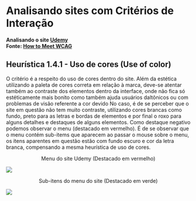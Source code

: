 # Analisando sites com Critérios de Interação
#### Analisando o site <a href="https://udemy.com">Udemy</a> <br> Fonte: <a href="https://www.w3.org/WAI/WCAG21/quickref/">How to Meet WCAG</a>

## Heurística 1.4.1 - Uso de cores (Use of color)
O critério é a respeito do uso de cores dentro do site. Além da estética utilizando a paleta de cores correta em relação à marca, deve-se atentar também ao contraste dos elementos dentro da interface, onde não fica só estéticamente mais bonito como também ajuda usuários daltônicos ou com problemas de visão referente a cor devido 
No caso, é de se perceber que o site em questão não tem muito contraste, utilizando cores brancas como fundo, preto para as letras e bordas de elementos e por final o roxo para alguns detalhes e destaques de alguns elementos. Como destaque negativo podemos observar o menu (destacado em vermelho). É de se observar que o menu contém sub-items que aparecem ao passar o mouse sobre o menu, os itens aparentes em questão estão com fundo escuro e cor da letra branca, compensando a mesma heurística de uso de cores.

<p align="center">Menu do site Udemy (Destacado em vermelho)</p>
<img src="https://user-images.githubusercontent.com/90328897/186432531-75ddbc01-f7c4-4402-9de2-027085df118a.png" />

<p align="center">Sub-itens do menu do site (Destacado em verde)</p>
<img src="https://user-images.githubusercontent.com/90328897/186433589-de2b1427-95f6-449c-b462-00188c595a7c.png" />
